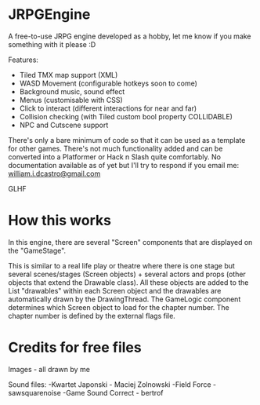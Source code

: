 # JRPGEngine
A free-to-use JRPG engine developed as a hobby, let me know if you make something with it please :D

Features:
- Tiled TMX map support (XML)
- WASD Movement (configurable hotkeys soon to come)
- Background music, sound effect
- Menus (customisable with CSS)
- Click to interact (different interactions for near and far)
- Collision checking (with Tiled custom bool property COLLIDABLE)
- NPC and Cutscene support

There's only a bare minimum of code so that it can be used as a template for other games. There's not much functionality added and can be converted into a Platformer or Hack n Slash quite comfortably.
No documentation available as of yet but I'll try to respond if you email me: william.i.dcastro@gmail.com

GLHF

# How this works
In this engine, there are several "Screen" components that are displayed on the "GameStage". 

This is similar to a real life play or theatre where there is one stage but several scenes/stages (Screen objects) + several actors and props (other objects that extend the Drawable class). All these objects are added to the List "drawables" within each Screen object and the drawables are automatically drawn by the DrawingThread. The GameLogic component determines which Screen object to load for the chapter number. The chapter number is defined by the external flags file.

# Credits for free files
Images - all drawn by me

Sound files:
-Kwartet Japonski - Maciej Zolnowski
-Field Force - sawsquarenoise
-Game Sound Correct - bertrof
